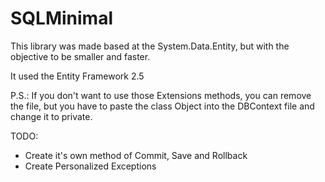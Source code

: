 # SQLMinimal

This library was made based at the System.Data.Entity, but with the objective to be smaller and faster.

It used the Entity Framework 2.5

P.S.: If you don't want to use those Extensions methods, you can remove the file, but you have to paste the class Object into the DBContext file and change it to private.

TODO: 
  * Create it's own method of Commit, Save and Rollback
  * Create Personalized Exceptions
